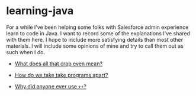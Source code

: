 # learning-java

For a while I've been helping some folks with Salesforce admin experience learn to code in Java. I want to record some of the explanations I've shared with them here. I hope to include more satisfying details than most other materials. I will include some opinions of mine and try to call them out as such when I do.

* [What does all that crap even mean?](https://github.com/joelangeway/learning-java/blob/master/010-WhatDoesAllThatCrapMean.md)

* [How do we take take programs apart?](https://github.com/joelangeway/learning-java/blob/master/020-HowDoWeTakeProgramsApart.md)

* [Why did anyone ever use `++`?](https://github.com/joelangeway/learning-java/blob/master/030-WhyDidAnyoneEverUse++.md)
